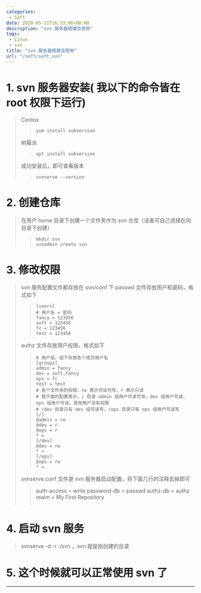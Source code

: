 ```yaml
---
categories:
 - Soft
date: 2020-05-11T16:33:06+08:00
description: "svn 服务器搭建及使用"
tags:
 - Linux
 - svn
title: "svn 服务器搭建及使用"
url: "/soft/soft_svn"
---
```


# 1. svn 服务器安装( 我以下的命令皆在 root 权限下运行)
> Centos
> > ```
> > yum install subversion
> > ```
> 树莓派
> > ```
> > apt install subversion
> > ```
> 成功安装后，即可查看版本
> > ```
> > svnserve --version
> > ```

# 2. 创建仓库
> 在用户 home 目录下创建一个文件夹作为 svn 仓库（读者可自己选择在何目录下创建）
> > ```
> > mkdir svn
> > svnadmin create svn
> > ```

# 3. 修改权限
> svn 服务配置文件都存放在 svn/conf 下
> passwd 文件存放用户和密码，格式如下
> > ```
> > [users]
> > # 用户名 = 密码
> > fancy = 123456
> > soft = 123456
> > fc = 123456
> > test = 123456
> > ```
> authz 文件存放用户权限，格式如下
> > ```
> > # 用户组，组下存放各个成员用户名
> > [groups]
> > admin = fancy
> > dev = soft,fancy
> > ops = fc
> > test = test
> > # 各个文件夹的权限，rw 表示可读可写，r 表示只读 
> > # 我下面的配置表示，/ 目录 admin 组用户可读可写，dev 组用户可读，ops 组用户可读，其他用户没有权限
> > # /dev 目录只有 dev 组可读写，/ops 目录只有 ops 组用户可读写
> > [/]
> > @admin = rw
> > @dev = r 
> > @ops = r 
> > * =
> > [/dev]
> > @dev = rw
> > * =
> > [/ops]
> > @ops = rw
> > * =
> > ```
> svnserve.conf 文件是 svn 服务器启动配置，将下面几行的注释去掉即可
> > auth-access = write 
> > password-db = passwd
> > authz-db = authz
> > realm = My First Repository
> > ```

# 4. 启动 svn 服务
> svnserve  -d -r ./svn ，svn 就是刚创建的目录

# 5. 这个时候就可以正常使用 svn 了
---
